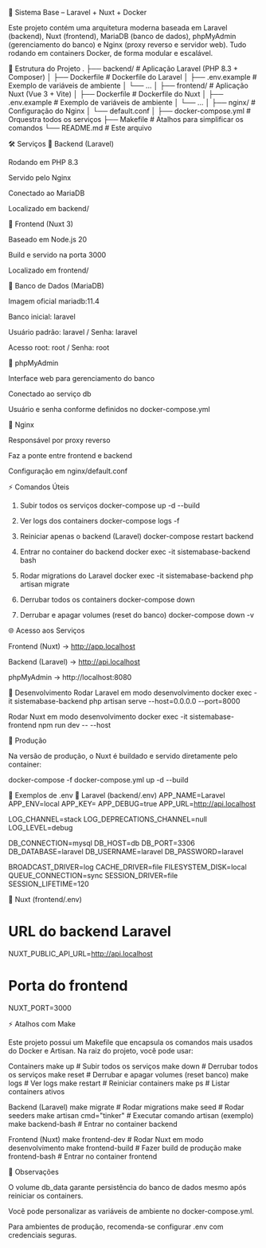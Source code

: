 🚀 Sistema Base – Laravel + Nuxt + Docker

Este projeto contém uma arquitetura moderna baseada em Laravel (backend), Nuxt (frontend), MariaDB (banco de dados), phpMyAdmin (gerenciamento do banco) e Nginx (proxy reverso e servidor web).
Tudo rodando em containers Docker, de forma modular e escalável.

📂 Estrutura do Projeto
.
├── backend/              # Aplicação Laravel (PHP 8.3 + Composer)
│   ├── Dockerfile        # Dockerfile do Laravel
│   ├── .env.example      # Exemplo de variáveis de ambiente
│   └── ...
│
├── frontend/             # Aplicação Nuxt (Vue 3 + Vite)
│   ├── Dockerfile        # Dockerfile do Nuxt
│   ├── .env.example      # Exemplo de variáveis de ambiente
│   └── ...
│
├── nginx/                # Configuração do Nginx
│   └── default.conf
│
├── docker-compose.yml    # Orquestra todos os serviços
├── Makefile              # Atalhos para simplificar os comandos
└── README.md             # Este arquivo

🛠️ Serviços
🔹 Backend (Laravel)

Rodando em PHP 8.3

Servido pelo Nginx

Conectado ao MariaDB

Localizado em backend/

🔹 Frontend (Nuxt 3)

Baseado em Node.js 20

Build e servido na porta 3000

Localizado em frontend/

🔹 Banco de Dados (MariaDB)

Imagem oficial mariadb:11.4

Banco inicial: laravel

Usuário padrão: laravel / Senha: laravel

Acesso root: root / Senha: root

🔹 phpMyAdmin

Interface web para gerenciamento do banco

Conectado ao serviço db

Usuário e senha conforme definidos no docker-compose.yml

🔹 Nginx

Responsável por proxy reverso

Faz a ponte entre frontend e backend

Configuração em nginx/default.conf

⚡ Comandos Úteis
1. Subir todos os serviços
docker-compose up -d --build

2. Ver logs dos containers
docker-compose logs -f

3. Reiniciar apenas o backend (Laravel)
docker-compose restart backend

4. Entrar no container do backend
docker exec -it sistemabase-backend bash

5. Rodar migrations do Laravel
docker exec -it sistemabase-backend php artisan migrate

6. Derrubar todos os containers
docker-compose down

7. Derrubar e apagar volumes (reset do banco)
docker-compose down -v

🌐 Acesso aos Serviços

Frontend (Nuxt) → http://app.localhost

Backend (Laravel) → http://api.localhost

phpMyAdmin → http://localhost:8080

🔧 Desenvolvimento
Rodar Laravel em modo desenvolvimento
docker exec -it sistemabase-backend php artisan serve --host=0.0.0.0 --port=8000

Rodar Nuxt em modo desenvolvimento
docker exec -it sistemabase-frontend npm run dev -- --host

🚀 Produção

Na versão de produção, o Nuxt é buildado e servido diretamente pelo container:

docker-compose -f docker-compose.yml up -d --build

📌 Exemplos de .env
🔹 Laravel (backend/.env)
APP_NAME=Laravel
APP_ENV=local
APP_KEY=
APP_DEBUG=true
APP_URL=http://api.localhost

LOG_CHANNEL=stack
LOG_DEPRECATIONS_CHANNEL=null
LOG_LEVEL=debug

DB_CONNECTION=mysql
DB_HOST=db
DB_PORT=3306
DB_DATABASE=laravel
DB_USERNAME=laravel
DB_PASSWORD=laravel

BROADCAST_DRIVER=log
CACHE_DRIVER=file
FILESYSTEM_DISK=local
QUEUE_CONNECTION=sync
SESSION_DRIVER=file
SESSION_LIFETIME=120

🔹 Nuxt (frontend/.env)
# URL do backend Laravel
NUXT_PUBLIC_API_URL=http://api.localhost

# Porta do frontend
NUXT_PORT=3000

⚡ Atalhos com Make

Este projeto possui um Makefile que encapsula os comandos mais usados do Docker e Artisan.
Na raiz do projeto, você pode usar:

Containers
make up          # Subir todos os serviços
make down        # Derrubar todos os serviços
make reset       # Derrubar e apagar volumes (reset banco)
make logs        # Ver logs
make restart     # Reiniciar containers
make ps          # Listar containers ativos

Backend (Laravel)
make migrate          # Rodar migrations
make seed             # Rodar seeders
make artisan cmd="tinker"   # Executar comando artisan (exemplo)
make backend-bash     # Entrar no container backend

Frontend (Nuxt)
make frontend-dev     # Rodar Nuxt em modo desenvolvimento
make frontend-build   # Fazer build de produção
make frontend-bash    # Entrar no container frontend

📌 Observações

O volume db_data garante persistência do banco de dados mesmo após reiniciar os containers.

Você pode personalizar as variáveis de ambiente no docker-compose.yml.

Para ambientes de produção, recomenda-se configurar .env com credenciais seguras.